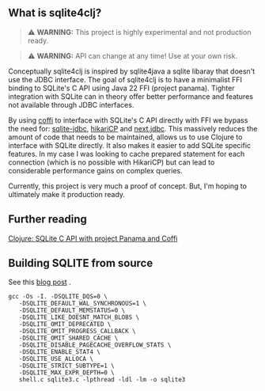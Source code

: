 ## What is sqlite4clj?

>⚠️ **WARNING:**  This project is highly experimental and not production ready.

>⚠️ **WARNING:**  API can change at any time! Use at your own risk. 

Conceptually sqlite4clj is inspired by sqlite4java a sqlite libaray that doesn't use the JDBC interface. The goal of sqlite4clj is to have a minimalist FFI binding to SQLite's C API using Java 22 FFI (project panama). Tighter integration with SQLite can in theory offer better performance and features not available through JDBC interfaces.

By using [coffi](https://github.com/IGJoshua/coffi) to interface with SQLite's C API directly with FFI we bypass the need for: [sqlite-jdbc](https://github.com/xerial/sqlite-jdbc), [hikariCP](https://github.com/brettwooldridge/HikariCP) and [next.jdbc](https://github.com/seancorfield/next-jdbc). This massively reduces the amount of code that needs to be maintained, allows us to use Clojure to interface with SQLite directly. It also makes it easier to add SQLite specific features. In my case I was looking to cache prepared statement for each connection (which is no possible with HikariCP) but can lead to considerable performance gains on complex queries.

Currently, this project is very much a proof of concept. But, I'm hoping to ultimately make it production ready.

## Further reading

[Clojure: SQLite C API with project Panama and Coffi](https://andersmurphy.com/2025/05/20/clojure-sqlite-c-api-with-project-panama-and-coffi.html)

## Building SQLITE from source

See this [blog post](https://andersmurphy.com/2023/07/09/sqlite-building-from-source-on-macos.html) .

```
gcc -Os -I. -DSQLITE_DQS=0 \
   -DSQLITE_DEFAULT_WAL_SYNCHRONOUS=1 \
   -DSQLITE_DEFAULT_MEMSTATUS=0 \
   -DSQLITE_LIKE_DOESNT_MATCH_BLOBS \
   -DSQLITE_OMIT_DEPRECATED \
   -DSQLITE_OMIT_PROGRESS_CALLBACK \
   -DSQLITE_OMIT_SHARED_CACHE \
   -DSQLITE_DISABLE_PAGECACHE_OVERFLOW_STATS \
   -DSQLITE_ENABLE_STAT4 \
   -DSQLITE_USE_ALLOCA \
   -DSQLITE_STRICT_SUBTYPE=1 \
   -DSQLITE_MAX_EXPR_DEPTH=0 \
   shell.c sqlite3.c -lpthread -ldl -lm -o sqlite3
```



